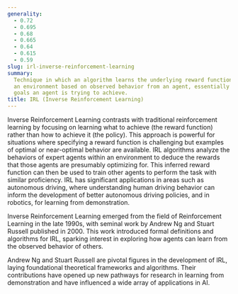 ```yaml
---
generality:
  - 0.72
  - 0.695
  - 0.68
  - 0.665
  - 0.64
  - 0.615
  - 0.59
slug: irl-inverse-reinforcement-learning
summary:
  Technique in which an algorithm learns the underlying reward function of
  an environment based on observed behavior from an agent, essentially inferring the
  goals an agent is trying to achieve.
title: IRL (Inverse Reinforcement Learning)
---
```


Inverse Reinforcement Learning contrasts with traditional reinforcement learning by focusing on learning what to achieve (the reward function) rather than how to achieve it (the policy). This approach is powerful for situations where specifying a reward function is challenging but examples of optimal or near-optimal behavior are available. IRL algorithms analyze the behaviors of expert agents within an environment to deduce the rewards that those agents are presumably optimizing for. This inferred reward function can then be used to train other agents to perform the task with similar proficiency. IRL has significant applications in areas such as autonomous driving, where understanding human driving behavior can inform the development of better autonomous driving policies, and in robotics, for learning from demonstration.

Inverse Reinforcement Learning emerged from the field of Reinforcement Learning in the late 1990s, with seminal work by Andrew Ng and Stuart Russell published in 2000. This work introduced formal definitions and algorithms for IRL, sparking interest in exploring how agents can learn from the observed behavior of others.

Andrew Ng and Stuart Russell are pivotal figures in the development of IRL, laying foundational theoretical frameworks and algorithms. Their contributions have opened up new pathways for research in learning from demonstration and have influenced a wide array of applications in AI.
